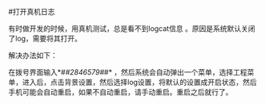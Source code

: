 #打开真机日志

有时做开发的时候，用真机测试，总是看不到logcat信息 。原因是系统默认关闭了log，需要将其打开。

解决办法如下：
 
在拨号界面输入*#*#2846579#*#* ，然后系统会自动弹出一个菜单，选择工程菜单，进入后，点击背景设置，然后选择log设置，将默认的设置成开启状态，然后手机可能会自动重启，如果不自动重启，请手动重启。重启之后就行了。